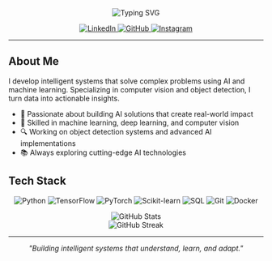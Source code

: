 <div align="center">
  <img src="https://readme-typing-svg.herokuapp.com?font=Fira+Code&weight=500&size=40&pause=1000&color=0E6EFC&center=true&vCenter=true&width=600&height=100&lines=Pramadika+Egamo;AI+Engineer;Machine+Learning+Engineer" alt="Typing SVG" />
</div>

<p align="center">
  <a href="https://linkedin.com/in/pramadikaegamo">
    <img src="https://img.shields.io/badge/LinkedIn-0077B5?style=for-the-badge&logo=linkedin&logoColor=white" alt="LinkedIn" />
  </a>
  <a href="https://github.com/pramadikae">
    <img src="https://img.shields.io/badge/GitHub-100000?style=for-the-badge&logo=github&logoColor=white" alt="GitHub" />
  </a>
  <a href="https://instagram.com/pramadikae_">
    <img src="https://img.shields.io/badge/Instagram-E4405F?style=for-the-badge&logo=instagram&logoColor=white" alt="Instagram" />
  </a>
</p>

---

## About Me

I develop intelligent systems that solve complex problems using AI and machine learning. Specializing in computer vision and object detection, I turn data into actionable insights.

- 🤖 Passionate about building AI solutions that create real-world impact
- 🧠 Skilled in machine learning, deep learning, and computer vision
- 🔍 Working on object detection systems and advanced AI implementations
- 📚 Always exploring cutting-edge AI technologies

## Tech Stack

<p align="center">
  <img src="https://img.shields.io/badge/Python-3776AB?style=for-the-badge&logo=python&logoColor=white" alt="Python" />
  <img src="https://img.shields.io/badge/TensorFlow-FF6F00?style=for-the-badge&logo=tensorflow&logoColor=white" alt="TensorFlow" />
  <img src="https://img.shields.io/badge/PyTorch-EE4C2C?style=for-the-badge&logo=pytorch&logoColor=white" alt="PyTorch" />
  <img src="https://img.shields.io/badge/scikit_learn-F7931E?style=for-the-badge&logo=scikit-learn&logoColor=white" alt="Scikit-learn" />
  <img src="https://img.shields.io/badge/SQL-4479A1?style=for-the-badge&logo=mysql&logoColor=white" alt="SQL" />
  <img src="https://img.shields.io/badge/Git-F05032?style=for-the-badge&logo=git&logoColor=white" alt="Git" />
  <img src="https://img.shields.io/badge/Docker-2496ED?style=for-the-badge&logo=docker&logoColor=white" alt="Docker" />
</p>

<!-- ## Featured Projects

<table>
  <tr>
    <td align="center">
      <a href="https://github.com/pramadikae/Informatics-Capstone-Project">
        <img src="https://img.shields.io/badge/Object_Detection-blue?style=for-the-badge" alt="Object Detection" /><br>
        <b>Informatics Capstone Project</b>
      </a><br>
      Object detection system using computer vision techniques
    </td>
    <td align="center">
      <a href="https://github.com/pramadikae/soft-computing-praktik">
        <img src="https://img.shields.io/badge/Soft_Computing-purple?style=for-the-badge" alt="Soft Computing" /><br>
        <b>Soft Computing Practical</b>
      </a><br>
      Implementation of soft computing techniques
    </td>
  </tr>
</table> -->

<div align="center">
  <img src="https://github-readme-stats.vercel.app/api?username=pramadikae&show_icons=true&theme=tokyonight&hide_border=true&bg_color=00000000" alt="GitHub Stats" />
</div>

<div align="center">
  <img src="https://github-readme-streak-stats.herokuapp.com/?user=pramadikae&theme=tokyonight&hide_border=true&background=00000000" alt="GitHub Streak" />
</div>

---

<p align="center">
  <i>"Building intelligent systems that understand, learn, and adapt."</i>
</p>
